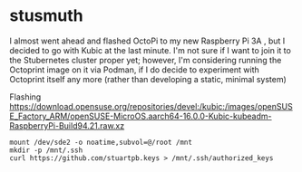 # stusmuth

I almost went ahead and flashed OctoPi to my new Raspberry Pi 3A , but I decided to go with Kubic at the last minute. I'm not sure if I want to join it to the Stubernetes cluster proper yet; however, I'm considering running the Octoprint image on it via Podman, if I do decide to experiment with Octoprint itself any more (rather than developing a static, minimal system)

Flashing https://download.opensuse.org/repositories/devel:/kubic:/images/openSUSE_Factory_ARM/openSUSE-MicroOS.aarch64-16.0.0-Kubic-kubeadm-RaspberryPi-Build94.21.raw.xz

```
mount /dev/sde2 -o noatime,subvol=@/root /mnt
mkdir -p /mnt/.ssh
curl https://github.com/stuartpb.keys > /mnt/.ssh/authorized_keys
```
